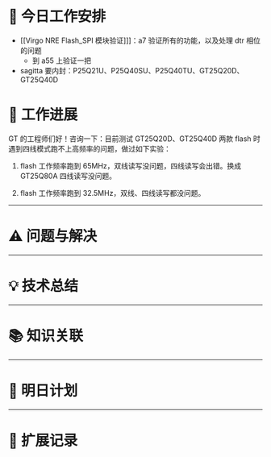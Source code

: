 



# **🔧 今日工作安排**
- [[Virgo NRE Flash_SPI 模块验证]]]：a7 验证所有的功能，以及处理 dtr 相位的问题
	- 到 a55 上验证一把
- sagitta 要内封：P25Q21U、P25Q40SU、P25Q40TU、GT25Q20D、GT25Q40D


# **📌 工作进展**
GT 的工程师们好！咨询一下：目前测试 GT25Q20D、GT25Q40D 两款 flash 时遇到四线模式跑不上高频率的问题，做过如下实验：

1. flash 工作频率跑到 65MHz，双线读写没问题，四线读写会出错。换成 GT25Q80A 四线读写没问题。

2. flash 工作频率跑到 32.5MHz，双线、四线读写都没问题。




---

# **⚠️ 问题与解决**


---

# **💡 技术总结**


---

# **📚 知识关联**


---
# **📌 明日计划**


---

# **💬 扩展记录**



